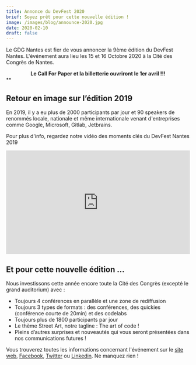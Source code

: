 ```yaml
---
title: Annonce du DevFest 2020
brief: Soyez prêt pour cette nouvelle édition !
image: /images/blog/announce-2020.jpg
date: 2020-02-10
draft: false
---
```


Le GDG Nantes est fier de vous annoncer la 9ème édition du DevFest Nantes. L'événement aura lieu les 15 et 16 Octobre 2020 à la Cité des Congrès de Nantes.

**<div style="text-align: center;">Le Call For Paper et la billetterie ouvriront le 1er avril !!!**</div>\*\*

## Retour en image sur l’édition 2019

En 2019, il y a eu plus de 2000 participants par jour et 90 speakers de renommés locale, nationale et même internationale venant d'entreprises comme Google, Microsoft, Gitlab, Jetbrains.

Pour plus d'info, regardez notre vidéo des moments clés du DevFest Nantes 2019

<div style="position: relative; padding-bottom: 56.25%; height: 0; overflow: hidden;">
    <iframe src="https://www.youtube.com/embed/wz0Cuok0FIc" frameborder="0" allow="accelerometer; autoplay; encrypted-media; gyroscope; picture-in-picture" allowfullscreen style="position: absolute; top: 0; left: 0; width: 100%; height: 100%; border:0;"></iframe>
</div>

## Et pour cette nouvelle édition ...

Nous investissons cette année encore toute la Cité des Congrès (excepté le grand auditorium) avec :

- Toujours 4 conférences en parallèle et une zone de rediffusion
- Toujours 3 types de formats : des conférences, des quickies (conférence courte de 20min) et des codelabs
- Toujours plus de 1800 participants par jour
- Le thème Street Art, notre tagline : The art of code !
- Pleins d’autres surprises et nouveautés qui vous seront présentées dans nos communications futures !

Vous trouverez toutes les informations concernant l'événement sur le [site web](https://devfest.gdgnantes.com/), [Facebook](https://www.facebook.com/gdgnantes), [Twitter](https://twitter.com/gdgnantes) ou [Linkedin](https://www.linkedin.com/in/gdg-nantes). Ne manquez rien !
